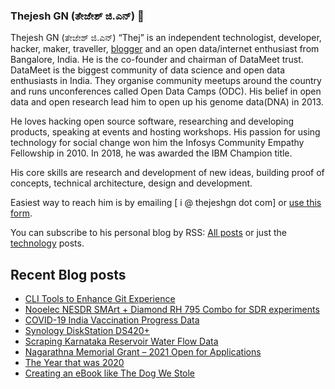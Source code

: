 ### Thejesh GN (ತೇಜೇಶ್ ಜಿ.ಎನ್) 👋

Thejesh GN (ತೇಜೇಶ್ ಜಿ.ಎನ್) “Thej” is an independent technologist, developer, hacker, maker, traveller, [blogger](https://thejeshgn.com/) and an open data/internet enthusiast from Bangalore, India. He is the co-founder and chairman of DataMeet trust. DataMeet is the biggest community of data science and open data enthusiasts in India. They organise community meetups around the country and runs unconferences called Open Data Camps (ODC). His belief in open data and open research lead him to open up his genome data(DNA) in 2013.

He loves hacking open source software, researching and developing products, speaking at events and hosting workshops. His passion for using technology for social change won him the Infosys Community Empathy Fellowship in 2010. In 2018, he was awarded the IBM Champion title.

His core skills are research and development of new ideas, building proof of concepts, technical architecture, design and development.

Easiest way to reach him is by emailing [ i @ thejeshgn dot com] or [use this form](https://thejeshgn.com/contact/).

You can subscribe to his personal blog by RSS: [All posts](https://thejeshgn.com/feed) or just the [technology](https://thejeshgn.com/category/technology/feed/) posts.

## Recent Blog posts
<!-- BLOG-POST-LIST:START -->
- [CLI Tools to Enhance Git Experience](https://thejeshgn.com/2021/02/02/cli-tools-to-enhance-git-experience/)
- [Nooelec NESDR SMArt + Diamond RH 795 Combo for SDR experiments](https://thejeshgn.com/2021/01/29/nooelec-nesdr-smart-diamond-rh-795-combo-for-sdr-experiments/)
- [COVID-19 India Vaccination Progress Data](https://thejeshgn.com/2021/01/25/covid-19-india-vaccination-progress-data/)
- [Synology DiskStation DS420+](https://thejeshgn.com/2021/01/19/synology-diskstation-ds420/)
- [Scraping  Karnataka Reservoir Water Flow Data](https://thejeshgn.com/2021/01/17/scraping-karnataka-reservoir-water-flow-data/)
- [Nagarathna Memorial Grant – 2021 Open for Applications](https://thejeshgn.com/2021/01/14/nagarathna-memorial-grant-2021-open-for-applications/)
- [The Year that was 2020](https://thejeshgn.com/2020/12/31/the-year-that-was-2020/)
- [Creating an eBook like The Dog We Stole](https://thejeshgn.com/2020/12/21/creating-an-ebook-like-the-dog-we-stole/)
<!-- BLOG-POST-LIST:END -->
